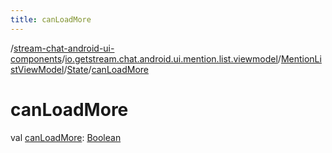 ```yaml
---
title: canLoadMore
---
```

/[stream-chat-android-ui-components](../../../index.md)/[io.getstream.chat.android.ui.mention.list.viewmodel](../../index.md)/[MentionListViewModel](../index.md)/[State](index.md)/[canLoadMore](canLoadMore.md)  
  
  
  
# canLoadMore  
val [canLoadMore](canLoadMore.md): [Boolean](https://kotlinlang.org/api/latest/jvm/stdlib/kotlin/-boolean/index.html)
